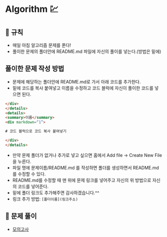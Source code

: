# Algorithm 💹

## 🎲  규칙

- 매일 아침 알고리즘 문제를 푼다!
- 풀이한 문제의 폴더안에 README.md 파일에 자신의 풀이를 넣는다.(방법은 밑에)

## 풀이한 문제 작성 방법

- 문제에 해당하는 폴더안에 README.md로 가서 아래 코드를 추가한다.
- 밑에 코드를 복사 붙여넣고 이름을 수정하고 코드 블럭에 자신이 풀이한 코드를 넣으면 된다.
```html
</div>
</details>
<details>
<summary>이름</summary>
<div markdown=“1”>

# 코드 블럭으로 코드 복사 붙여넣기

</div>
</details>
```

- 만약 문제 폴더가 없거나 추가로 넣고 싶으면 홈에서 Add file -> Create New File 을 누른다.
- 파일 명에 문제이름/README.md 를 작성하면 폴더를 생성하면서 README.md를 수정할 수 있다.
- README.md를 수정할 때 맨 위에 문제 링크를 넣어주고 자신의 위 방법으로 자신의 코드를 넣어준다.
- 밑에 폴더 링크도 추가해주면 감사하겠습니다.^^
- 링크 추가 방법: `[폴더이름](링크주소)`

## 💬 문제 풀이
- [모의고사](https://github.com/knotted-developers/Algorithm/tree/main/모의고사)
